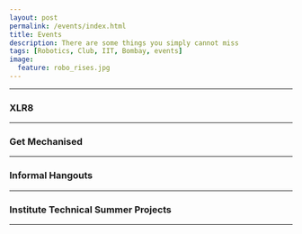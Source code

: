 ```yaml
---
layout: post
permalink: /events/index.html
title: Events
description: There are some things you simply cannot miss
tags: [Robotics, Club, IIT, Bombay, events]
image:
  feature: robo_rises.jpg
---
```


- - - -

### XLR8

- - - -

### Get Mechanised

- - - -

### Informal Hangouts

- - - -

### Institute Technical Summer Projects

----
